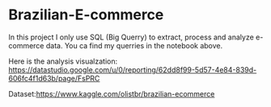 # Brazilian-E-commerce

In this project I only use SQL (Big Querry) to extract, process and analyze e-commerce data. You ca find my querries in the notebook above. 

Here is the analysis visualzation: https://datastudio.google.com/u/0/reporting/62dd8f99-5d57-4e84-839d-606fc4f1d63b/page/FsPRC

Dataset:https://www.kaggle.com/olistbr/brazilian-ecommerce
